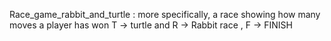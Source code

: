 Race_game_rabbit_and_turtle : 
 more specifically, a race showing how many moves a player has won
 T -> turtle and R -> Rabbit race , F -> FINISH
